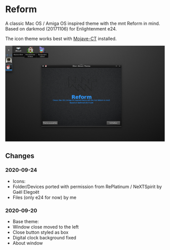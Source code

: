 # Reform
A classic Mac OS / Amiga OS inspired theme with the mnt Reform in mind.
Based on darkmod (20171106) for Enlightenment e24.

The icon theme works best with [Mojave-CT](https://github.com/zayronxio/Mojave-CT) installed.


![Screenshot](Reform-image-sources/shot-2020-09-24_15-11-59.jpg)


## Changes

### 2020-09-24
- Icons: 
 - Folder/Devices ported with permission from RePlatinum / NeXTSpirit by Gaël Elegoët
 - Files (only e24 for now) by me

### 2020-09-20
- Base theme:
 - Window close moved to the left
 - Close button styled as box
 - Digital clock background fixed
 - About window